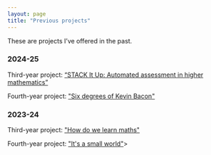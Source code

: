 ```yaml
---
layout: page
title: "Previous projects"
---
```


These are projects I’ve offered in the past.

### 2024-25

Third-year project: [“STACK It Up: Automated assessment in higher mathematics”](/teaching/final-year-projects/previous-projects/stack-it-up)

Fourth-year project: ["Six degrees of Kevin Bacon"](/teaching/final-year-projects/previous-projects/Kevin-Bacon)

### 2023-24

Third-year project: ["How do we learn maths"](/teaching/final-year-projects/previous-projects/how-do-we-learn-maths)

Fourth-year project: ["It's a small world"](/teaching/final-year-projects/previous-projects/Kevin-Bacon)>
